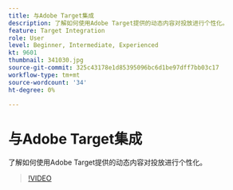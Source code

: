 ```yaml
---
title: 与Adobe Target集成
description: 了解如何使用Adobe Target提供的动态内容对投放进行个性化。
feature: Target Integration
role: User
level: Beginner, Intermediate, Experienced
kt: 9601
thumbnail: 341030.jpg
source-git-commit: 325c43178e1d85395096bc6d1be97dff7bb03c17
workflow-type: tm+mt
source-wordcount: '34'
ht-degree: 0%

---
```



# 与Adobe Target集成

了解如何使用Adobe Target提供的动态内容对投放进行个性化。

>[!VIDEO](https://video.tv.adobe.com/v/341030?quality=12&learn=on)

